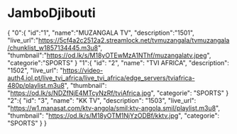 # JamboDjibouti
{
  "0":{
  "id":"1",
  "name":"MUZANGALA TV",
  "description":"1501",
  "live_url":"https://5cf4a2c2512a2.streamlock.net/tvmuzangala/tvmuzangala/chunklist_w1857134445.m3u8",
  "thumbnail":"https://od.lk/s/M18yOTEwMzA1NThf/muzangalatv.jpeg",
  "categorie":"SPORTS"
  }
  "1":{
  "id": "2",
  "name": "TVI AFRICA",
  "description": "1502",
  "live_url": "https://video-auth4.iol.pt/live_tvi_africa/live_tvi_africa/edge_servers/tviafrica-480p/playlist.m3u8",
  "thumbnail": "https://od.lk/s/NDZfNjE4MTcyNzRf/tviAfrica.jpg",
  "categorie": "SPORTS"
  }
  "2":{
  "id": "3",
  "name": "KK TV",
  "description": "1503",
  "live_url": "https://w1.manasat.com/ktv-angola/smil:ktv-angola.smil/playlist.m3u8",
  "thumbnail": "https://od.lk/s/M18yOTM1NjYzODBf/kktv.jpg",
  "categorie": "SPORTS"
  }
}
